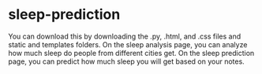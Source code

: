 # sleep-prediction
You can download this by downloading the .py, .html, and .css files and static and templates folders.
On the sleep analysis page, you can analyze how much sleep do people from different cities get.
On the sleep prediction page, you can predict how much sleep you will get based on your notes.
